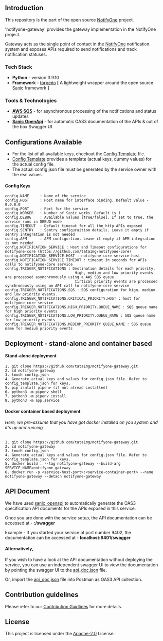 ## Introduction
This repository is the part of the open source [NotifyOne](https://github.com/tata1mg/notifyone) project.

'notifyone-gateway' provides the gateway implementation in the NotifyOne project.

Gateway acts as the single point of contact in the [NotifyOne](https://github.com/tata1mg/notifyone) notification system and exposes APIs required to send notifications and track notification statuses.

### Tech Stack 
* **Python** - version 3.9.10
* **Framework** - [torpedo](https://github.com/tata1mg/torpedo) [ A lightweight wrapper around the open source [Sanic](https://sanic.dev/en/) framework ]

### Tools & Technologies

* **[AWS SQS](https://aws.amazon.com/sqs/)** - for asynchronous processing of the notifications and status updates
* **[Sanic OpenApi](https://github.com/sanic-org/sanic-openapi)** - for automatic OAS3 documentation of the APIs & out of the box Swagger UI

## Configurations Available
* For the list of all available keys, checkout the [Config Template](https://github.com/tata1mg/notifyone-gateway/blob/master/config_template.json) file.
* [Config Template](https://github.com/tata1mg/notifyone-gateway/blob/master/config_template.json) provides a template (actual keys, dummy values) for the actual config file.
* The actual config.json file must be generated by the service owner with the real values. 

#### Config Keys
    config.NAME     : Name of the service
    config.HOST     : Host name for interface binding. Default value - 0.0.0.0
    config.PORT     : Port for the service
    config.WORKER   : Number of Sanic works. Default is 1
    config.DEBUG    : Available values [true/false]. If set to true, the service runs in DEBUG mode
    config.TIMEOUT  : Default timeout for all the http APIs exposed
    config.SENTRY   : Sentry configuraition details. Leave it empty if sentry integration is not needed
    config.APM      : APM configurtion. Leave it empty if APM integration is not needed
    config.NOTIFICATION_SERVICE : Host and Timeout configurations for notifyone-core (https://github.com/tata1mg/notifyone-core)
    config.NOTIFICATION_SERVICE.HOST : notifyone-core service host
    config.NOTIFICATION_SERVICE.TIMEOUT : timeout in seconds for APIs calls to notifyone-core service
    config.TRIGGER_NOTIFICATIONS : Destination details for each priority.
                                    High, medium and low priority events are processed asynchronously using a AWS SQS queue
                                    Cirtical priority events are processed synchronously using an API call to notifyone-core service
    config.TRIGGER_NOTIFICATIONS.SQS : SQS configuration for hign, medium and low priority events.
    config.TRIGGER_NOTIFICATIONS.CRITICAL_PRIORITY.HOST : host for notifyone-core service
    config.TRIGGER_NOTIFICATIONS.HIGH_PRIORITY.QUEUE_NAME : SQS queue name for high priority events
    config.TRIGGER_NOTIFICATIONS.LOW_PRIORITY.QUEUE_NAME : SQS queue name for low priority events
    config.TRIGGER_NOTIFICATIONS.MEDIUM_PRIORITY.QUEUE_NAME : SQS queue name for medium priority events

## Deployment - stand-alone and container based
#### Stand-alone deployment
    1. git clone https://github.com/tata1mg/notifyone-gateway.git
    2. cd notifyone-gateway
    3. touch config.json
    4. Generate actual keys and values for config.json file. Refer to config_template.json for keys.
    5. pip isntall pipenv (if not alread installed)
    6. python3 -m pipenv shell
    7. python3 -m pipenv install
    8. python3 -m app.service
#### Docker container based deployment
###### Here, we pre-assume that you have got docker installed on you system and it's up and running 
    1. git clone https://github.com/tata1mg/notifyone-gateway.git
    2. cd notifyone-gateway
    3. touch config.json
    4. Generate actual keys and values for config.json file. Refer to config_template.json for keys.
    5. docker build . --tag notifyone-gateway --build-arg SERVICE_NAME=notifyone_gateway
    6. docker run -p <service-host-port>:<service-container-port> --name notifyone-gateway --detach notifyone-gateway

## API Document
We have used [sanic_openapi](https://pypi.org/project/sanic-openapi/) to automatically generate the OAS3 specification API documents for the APIs exposed in this service.

Once you are done with the service setup, the API documentation can be accessed at - **<service-host>:<service-port>/swagger**

Example - If you started your service at port number 9402, the documentation can be accessed at - **localhost:9401/swagger**

#### **Alternatively,**
If you wish to have a look at the API documentation without deploying the service, you can use an independent swagger UI to view the documentation by pointing the swagger UI to the [api_doc.json](https://raw.githubusercontent.com/tata1mg/notifyone-gateway/master/api_doc.json) file.

Or, import the [api_doc.json](https://raw.githubusercontent.com/tata1mg/notifyone-gateway/master/api_doc.json) file into Postman as OAS3 API collection.



## Contribution guidelines
Please refer to our [Contribution Guidlines](https://github.com/tata1mg/notifyone-gateway/blob/master/CONTRIBUTING.md) for more details.

## License
This project is licensed under the
[Apache-2.0](https://github.com/tata1mg/notifyone-gateway/blob/master/LICENSE) License.